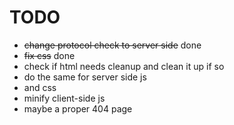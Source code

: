 TODO
===


* ~~change protocol check to server side~~ done
* ~~fix css~~ done
* check if html needs cleanup and clean it up if so
* do the same for server side js
* and css
* minify client-side js
* maybe a proper 404 page
